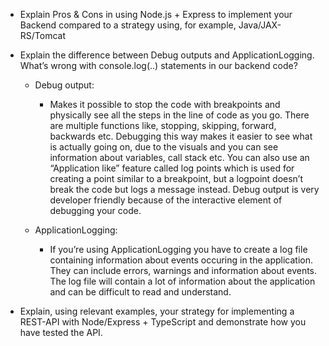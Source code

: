 - Explain Pros & Cons in using Node.js + Express to implement your Backend compared to a strategy using, for example, Java/JAX-RS/Tomcat



- Explain the difference between Debug outputs and ApplicationLogging. What’s wrong with console.log(..) statements in our backend code?
    - Debug output:
        - Makes it possible to stop the code with breakpoints and physically see all the steps in the line of code as you go. 
There are multiple functions like, stopping, skipping, forward, backwards etc. 
Debugging this way makes it easier to see what is actually going on, due to the visuals and you can see information about variables, call stack etc.
You can also use an “Application like” feature called log points which is used for creating a point similar to a breakpoint, but a logpoint doesn’t break the code but logs a message instead. 
Debug output is very developer friendly because of the interactive element of debugging your code.

    - ApplicationLogging:
        - If you’re using ApplicationLogging you have to create a log file containing information about events occuring in the application. They can include errors, warnings and information about events.
The log file will contain a lot of information about the application and can be difficult to read and understand.

- Explain, using relevant examples, your strategy for implementing a REST-API with Node/Express  + TypeScript and demonstrate how you have tested the API.





